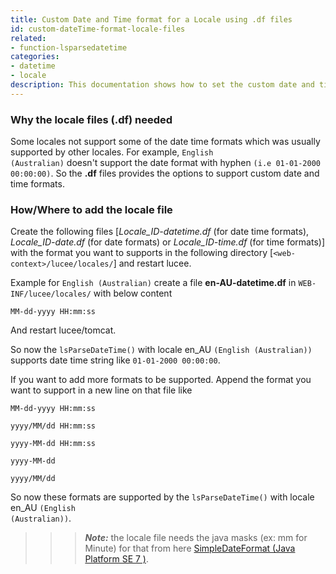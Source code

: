 ```yaml
---
title: Custom Date and Time format for a Locale using .df files
id: custom-dateTime-format-locale-files
related:
- function-lsparsedatetime
categories:
- datetime
- locale
description: This documentation shows how to set the custom date and time format using .df files
---
```


### Why the locale files (.df) needed ###

Some locales not support some of the date time formats which was usually supported by other locales.
For example, <code>English (Australian)</code> doesn't support the date format with hyphen <code>(i.e 01-01-2000 00:00:00)</code>. So the <strong>.df</strong> files provides the options to support custom date and time formats.

### How/Where to add the locale file ###

Create the following files [*Locale_ID-datetime.df* (for date time formats), *Locale_ID-date.df* (for date formats) or *Locale_ID-time.df* (for time formats)] with the format you want to supports in the following directory [<code>&lt;web-context&gt;/lucee/locales/</code>] and restart lucee.

Example for <code>English (Australian)</code> create a file <strong>en-AU-datetime.df</strong> in <code>WEB-INF/lucee/locales/</code> with below content 

```lucee
MM-dd-yyyy HH:mm:ss
```

And restart lucee/tomcat.

So now the <code>lsParseDateTime()</code> with locale en_AU <code>(English (Australian))</code> supports date time string like <code>01-01-2000 00:00:00</code>.

If you want to add more formats to be supported. Append the format you want to support in a new line on that file like

```
MM-dd-yyyy HH:mm:ss

yyyy/MM/dd HH:mm:ss

yyyy-MM-dd HH:mm:ss

yyyy-MM-dd

yyyy/MM/dd
```

So now these formats are supported by the <code>lsParseDateTime()</code> with locale en_AU <code>(English (Australian))</code>.

>>> ***Note:*** the locale file needs the java masks (ex: mm for Minute) for that from here <a href="https://docs.oracle.com/javase/7/docs/api/java/text/SimpleDateFormat.html">SimpleDateFormat (Java Platform SE 7 )</a>.
